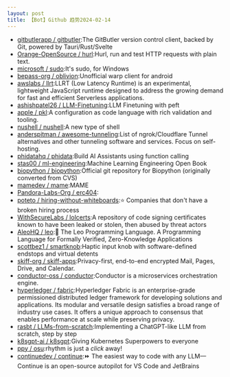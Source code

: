 ```yaml
---
layout: post
title: 【Bot】Github 趋势2024-02-14
---
```


* [gitbutlerapp / gitbutler](https://github.com/gitbutlerapp/gitbutler):The GitButler version control client, backed by Git, powered by Tauri/Rust/Svelte
* [Orange-OpenSource / hurl](https://github.com/Orange-OpenSource/hurl):Hurl, run and test HTTP requests with plain text.
* [microsoft / sudo](https://github.com/microsoft/sudo):It's sudo, for Windows
* [bepass-org / oblivion](https://github.com/bepass-org/oblivion):Unofficial warp client for android
* [awslabs / llrt](https://github.com/awslabs/llrt):LLRT (Low Latency Runtime) is an experimental, lightweight JavaScript runtime designed to address the growing demand for fast and efficient Serverless applications.
* [ashishpatel26 / LLM-Finetuning](https://github.com/ashishpatel26/LLM-Finetuning):LLM Finetuning with peft
* [apple / pkl](https://github.com/apple/pkl):A configuration as code language with rich validation and tooling.
* [nushell / nushell](https://github.com/nushell/nushell):A new type of shell
* [anderspitman / awesome-tunneling](https://github.com/anderspitman/awesome-tunneling):List of ngrok/Cloudflare Tunnel alternatives and other tunneling software and services. Focus on self-hosting.
* [phidatahq / phidata](https://github.com/phidatahq/phidata):Build AI Assistants using function calling
* [stas00 / ml-engineering](https://github.com/stas00/ml-engineering):Machine Learning Engineering Open Book
* [biopython / biopython](https://github.com/biopython/biopython):Official git repository for Biopython (originally converted from CVS)
* [mamedev / mame](https://github.com/mamedev/mame):MAME
* [Pandora-Labs-Org / erc404](https://github.com/Pandora-Labs-Org/erc404):
* [poteto / hiring-without-whiteboards](https://github.com/poteto/hiring-without-whiteboards):⭐️ Companies that don't have a broken hiring process
* [WithSecureLabs / lolcerts](https://github.com/WithSecureLabs/lolcerts):A repository of code signing certificates known to have been leaked or stolen, then abused by threat actors
* [AleoHQ / leo](https://github.com/AleoHQ/leo):🦁 The Leo Programming Language. A Programming Language for Formally Verified, Zero-Knowledge Applications
* [scottbez1 / smartknob](https://github.com/scottbez1/smartknob):Haptic input knob with software-defined endstops and virtual detents
* [skiff-org / skiff-apps](https://github.com/skiff-org/skiff-apps):Privacy-first, end-to-end encrypted Mail, Pages, Drive, and Calendar.
* [conductor-oss / conductor](https://github.com/conductor-oss/conductor):Conductor is a microservices orchestration engine.
* [hyperledger / fabric](https://github.com/hyperledger/fabric):Hyperledger Fabric is an enterprise-grade permissioned distributed ledger framework for developing solutions and applications. Its modular and versatile design satisfies a broad range of industry use cases. It offers a unique approach to consensus that enables performance at scale while preserving privacy.
* [rasbt / LLMs-from-scratch](https://github.com/rasbt/LLMs-from-scratch):Implementing a ChatGPT-like LLM from scratch, step by step
* [k8sgpt-ai / k8sgpt](https://github.com/k8sgpt-ai/k8sgpt):Giving Kubernetes Superpowers to everyone
* [ppy / osu](https://github.com/ppy/osu):rhythm is just a *click* away!
* [continuedev / continue](https://github.com/continuedev/continue):⏩ The easiest way to code with any LLM—Continue is an open-source autopilot for VS Code and JetBrains
